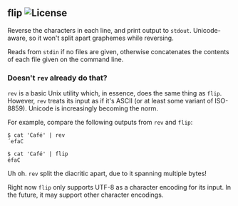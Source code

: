 ## flip ![License](https://img.shields.io/badge/license-BSD--3-ff69b4.png)

Reverse the characters in each line, and print output to `stdout`.
Unicode-aware, so it won't split apart graphemes while reversing.

Reads from `stdin` if no files are given, otherwise concatenates the contents
of each file given on the command line.

### Doesn't `rev` already do that?

`rev` is a basic Unix utility which, in essence, does the same thing as `flip`.
However, `rev` treats its input as if it's ASCII (or at least some variant of
ISO-8859). Unicode is increasingly becoming the norm.

For example, compare the following outputs from `rev` and `flip`:

```
$ cat 'Café' | rev
´efaC

$ cat 'Café' | flip
éfaC
```

Uh oh. `rev` split the diacritic apart, due to it spanning multiple bytes!

Right now `flip` only supports UTF-8 as a character encoding for its input.
In the future, it may support other character encodings.
